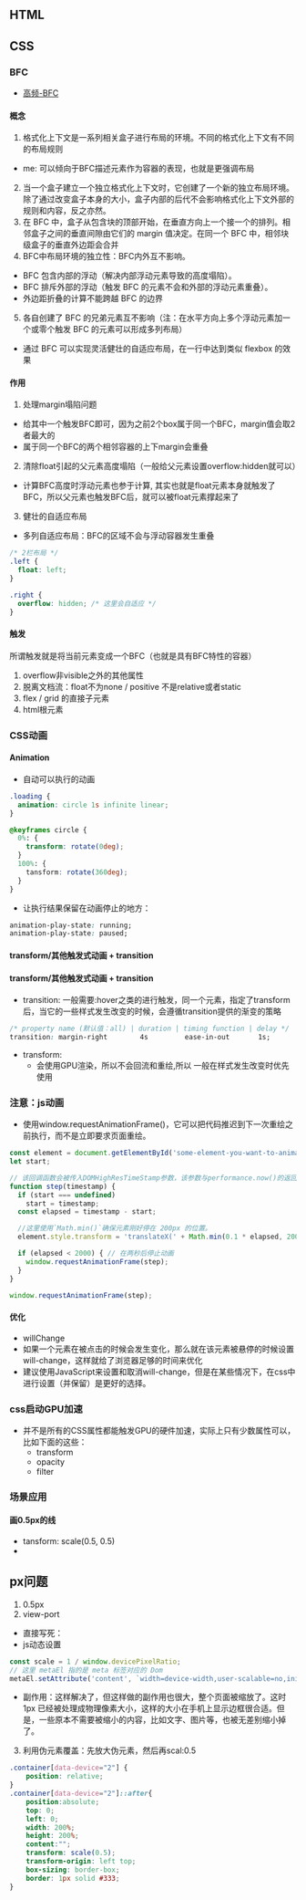 


## HTML


## CSS

### BFC
- [高频-BFC](https://febook.hzfe.org/awesome-interview/book1/css-bfc)

#### 概念
1. 格式化上下文是一系列相关盒子进行布局的环境。不同的格式化上下文有不同的布局规则
  - me: 可以倾向于BFC描述元素作为容器的表现，也就是更强调布局
2. 当一个盒子建立一个独立格式化上下文时，它创建了一个新的独立布局环境。除了通过改变盒子本身的大小，盒子内部的后代不会影响格式化上下文外部的规则和内容，反之亦然。
3. 在 BFC 中，盒子从包含块的顶部开始，在垂直方向上一个接一个的排列。相邻盒子之间的垂直间隙由它们的 margin 值决定。在同一个 BFC 中，相邻块级盒子的垂直外边距会合并
4. BFC中布局环境的独立性：BFC内外互不影响。
  - BFC 包含内部的浮动（解决内部浮动元素导致的高度塌陷）。
  - BFC 排斥外部的浮动（触发 BFC 的元素不会和外部的浮动元素重叠）。
  - 外边距折叠的计算不能跨越 BFC 的边界
5. 各自创建了 BFC 的兄弟元素互不影响（注：在水平方向上多个浮动元素加一个或零个触发 BFC 的元素可以形成多列布局）
- 通过 BFC 可以实现灵活健壮的自适应布局，在一行中达到类似 flexbox 的效果

#### 作用
1. 处理margin塌陷问题
  - 给其中一个触发BFC即可，因为之前2个box属于同一个BFC，margin值会取2者最大的
  - 属于同一个BFC的两个相邻容器的上下margin会重叠
2. 清除float引起的父元素高度塌陷（一般给父元素设置overflow:hidden就可以）
  - 计算BFC高度时浮动元素也参于计算, 其实也就是float元素本身就触发了BFC，所以父元素也触发BFC后，就可以被float元素撑起来了
3. 健壮的自适应布局
- 多列自适应布局：BFC的区域不会与浮动容器发生重叠
```css
/* 2栏布局 */
.left {
  float: left;
}

.right {
  overflow: hidden; /* 这里会自适应 */
}
```

#### 触发
所谓触发就是将当前元素变成一个BFC（也就是具有BFC特性的容器）
1. overflow非visible之外的其他属性
2. 脱离文档流：float不为none / positive 不是relative或者static
3. flex / grid 的直接子元素
4. html根元素

### CSS动画

#### Animation
- 自动可以执行的动画
```css
.loading {
  animation: circle 1s infinite linear;
}

@keyframes circle {
  0%: {
    transform: rotate(0deg);
  }
  100%: {
    tansform: rotate(360deg);
  }
}
```

- 让执行结果保留在动画停止的地方：
```css
animation-play-state: running;
animation-play-state: paused;
```

#### transform/其他触发式动画 + transition
#### transform/其他触发式动画 + transition
- transition: 一般需要:hover之类的进行触发，同一个元素，指定了transform后，当它的一些样式发生改变的时候，会遵循transition提供的渐变的策略
```css
/* property name (默认值：all) | duration | timing function | delay */
transition: margin-right        4s         ease-in-out       1s;
```
- transform:
  - 会使用GPU渲染，所以不会回流和重绘,所以 一般在样式发生改变时优先使用

### 注意：js动画
- 使用window.requestAnimationFrame()，它可以把代码推迟到下一次重绘之前执行，而不是立即要求页面重绘。
```js
const element = document.getElementById('some-element-you-want-to-animate');
let start;

// 该回调函数会被传入DOMHighResTimeStamp参数，该参数与performance.now()的返回值相同，它表示requestAnimationFrame() 开始去执行回调函数的时刻。
function step(timestamp) {
  if (start === undefined)
    start = timestamp;
  const elapsed = timestamp - start;

  //这里使用`Math.min()`确保元素刚好停在 200px 的位置。
  element.style.transform = 'translateX(' + Math.min(0.1 * elapsed, 200) + 'px)';

  if (elapsed < 2000) { // 在两秒后停止动画
    window.requestAnimationFrame(step);
  }
}

window.requestAnimationFrame(step);
```



#### 优化
- willChange
 - 如果一个元素在被点击的时候会发生变化，那么就在该元素被悬停的时候设置will-change，这样就给了浏览器足够的时间来优化
 - 建议使用JavaScript来设置和取消will-change，但是在某些情况下，在css中进行设置（并保留）是更好的选择。

### css启动GPU加速
- 并不是所有的CSS属性都能触发GPU的硬件加速，实际上只有少数属性可以，比如下面的这些：          
  - transform
  - opacity
  - filter

### 场景应用

#### 画0.5px的线
- tansform: scale(0.5, 0.5)
- <meta name="viewport" content="width=device-width, initial-scale=0.5, minimum-scale=0.5, maximum-scale=0.5"/>

## px问题
1. 0.5px
2. view-port
  - 直接写死：<meta name="viewport" content="initial-scale=0.5, maximum-scale=0.5, minimum-scale=0.5, user-scalable=no">  
  - js动态设置
  ```js
  const scale = 1 / window.devicePixelRatio;
  // 这里 metaEl 指的是 meta 标签对应的 Dom
  metaEl.setAttribute('content', `width=device-width,user-scalable=no,initial-scale=${scale},maximum-scale=${scale},minimum-scale=${scale}`);
  ```
  - 副作用：这样解决了，但这样做的副作用也很大，整个页面被缩放了。这时 1px 已经被处理成物理像素大小，这样的大小在手机上显示边框很合适。但是，一些原本不需要被缩小的内容，比如文字、图片等，也被无差别缩小掉了。
3. 利用伪元素覆盖：先放大伪元素，然后再scal:0.5
```css
.container[data-device="2"] {
    position: relative;
}
.container[data-device="2"]::after{
    position:absolute;
    top: 0;
    left: 0;
    width: 200%;
    height: 200%;
    content:"";
    transform: scale(0.5);
    transform-origin: left top;
    box-sizing: border-box;
    border: 1px solid #333;
}
```
